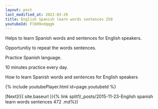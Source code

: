 ```yaml
---
layout: post
last_modified_at: 2021-03-29
title: English Spanish learn words sentences 250 
youtubeId: Fl6H9xdqqgk
---
```

 
 
Helps to learn Spanish words and sentences for English speakers.

Opportunitiy to repeat the words sentences. 

Practice Spanish language. 
 
10 minutes practice every day. 
 
How to learn Spanish words and sentences for English speakers 
 
{% include youtubePlayer.html id=page.youtubeId %}
 
 
[Next]({{ site.baseurl }}{% link  split1/_posts/2015-11-23-English spanish learn words sentences 472 .md%})
 
